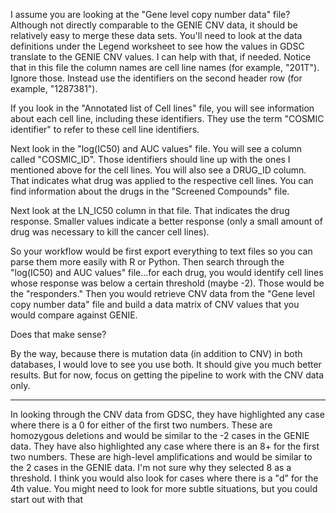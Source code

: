 
I assume you are looking at the "Gene level copy number data" file? Although not directly comparable to the GENIE CNV data, it should be relatively easy to merge these data sets. You'll need to look at the data definitions under the Legend worksheet to see how the values in GDSC translate to the GENIE CNV values. I can help with that, if needed. Notice that in this file the column names are cell line names (for example, "201T"). Ignore those. Instead use the identifiers on the second header row (for example, "1287381").

If you look in the "Annotated list of Cell lines" file, you will see information about each cell line, including these identifiers. They use the term "COSMIC identifier" to refer to these cell line identifiers.

Next look in the "log(IC50) and AUC values" file. You will see a column called "COSMIC_ID". Those identifiers should line up with the ones I mentioned above for the cell lines. You will also see a DRUG_ID column. That indicates what drug was applied to the respective cell lines. You can find information about the drugs in the "Screened Compounds" file.

Next look at the LN_IC50 column in that file. That indicates the drug response. Smaller values indicate a better response (only a small amount of drug was necessary to kill the cancer cell lines).

So your workflow would be first export everything to text files so you can parse them more easily with R or Python. Then search through the "log(IC50) and AUC values" file...for each drug, you would identify cell lines whose response was below a certain threshold (maybe -2). Those would be the "responders." Then you would retrieve CNV data from the  "Gene level copy number data" file and build a data matrix of CNV values that you would compare against GENIE.

Does that make sense?

By the way, because there is mutation data (in addition to CNV) in both databases, I would love to see you use both. It should give you much better results. But for now, focus on getting the pipeline to work with the CNV data only.

---

In looking through the CNV data from GDSC, they have highlighted any case where there is a 0 for either of the first two numbers. These are homozygous deletions and would be similar to the -2 cases in the GENIE data. They have also highlighted any case where there is an 8+ for the first two numbers. These are high-level amplifications and would be similar to the 2 cases in the GENIE data. I'm not sure why they selected 8 as a threshold. I think you would also look for cases where there is a "d" for the 4th value. You might need to look for more subtle situations, but you could start out with that
